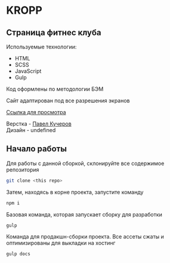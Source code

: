# KROPP

## Cтраница фитнес клуба

Используемые технологии:

- HTML
- SCSS
- JavaScript
- Gulp

Код оформлены по методологии БЭМ

Сайт адаптирован под все разрешения экранов

[Ссылка для просмотра](https://devkucherov.github.io/kropp-fitness//)

Верстка - [Павел Кучеров](https://t.me/topsykey) <br>
Дизайн - undefined

## Начало работы

Для работы с данной сборкой, склонируйте все содержимое репозитория

```sh
git clone <this repo>
```

Затем, находясь в корне проекта, запустите команду

```sh
npm i
```

Базовая команда, которая запускает сборку для разработки

```sh
gulp
```

Команда для продакшн-сборки проекта. Все ассеты сжаты и оптимизированы для выкладки на хостинг

```sh
gulp docs
```
